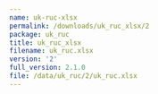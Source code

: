 ```yaml
---
name: uk-ruc-xlsx
permalink: /downloads/uk_ruc_xlsx/2
package: uk_ruc
title: uk_ruc_xlsx
filename: uk_ruc.xlsx
version: '2'
full_version: 2.1.0
file: /data/uk_ruc/2/uk_ruc.xlsx
---
```

